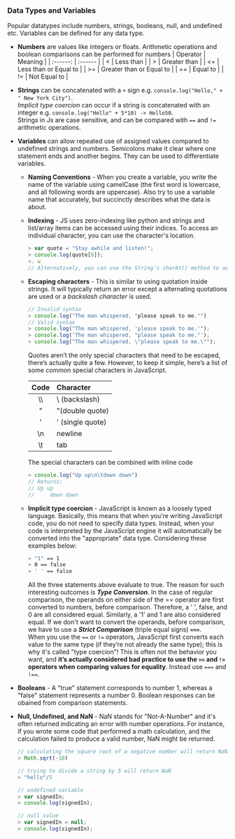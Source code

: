 ### Data Types and Variables
Popular datatypes include numbers, strings, booleans, null, and undefined etc. Variables can be defined for any data type.

- **Numbers** are values like integers or floats. Arithmetic operations and boolean comparisons can be performed for numbers
    | Operator | Meaning |
    | :------: | :------ |
    | < | Less than |
    | > | Greater than |
    | <= | Less than or Equal to |
    | >= | Greater than or Equal to |
    | == | Equal to |
    | != | Not Equal to |

- **Strings** can be concatenated with a `+` sign e.g. `console.log("Hello," + " New York City")`. <br>
    *Implicit type coercion* can occur if a string is concatenated with an integer e.g. `console.log("Hello" + 5*10) -> Hello50`. <br>
    Strings in Js are case sensitive, and can be compared with `==` and `!=` arithmetic operations. <br>

- **Variables** can allow repeated use of assigned values compared to undefined strings and numbers. Semicolons make it clear where one statement ends and another begins. They can be used to differentiate variables.
    - **Naming Conventions** - When you create a variable, you write the name of the variable using camelCase (the first word is lowercase, and all following words are uppercase). Also try to use a variable name that accurately, but succinctly describes what the data is about.
    - **Indexing** - JS uses zero-indexing like python and strings and list/array items can be accessed using their indices.  To access an individual character, you can use the character's location.
        ```js
        > var quote = "Stay awhile and listen!";
        > console.log(quote[6]);
        <. w
        // Alternatively, you can use the String’s charAt() method to access individual characters. For example, quote.charAt(6) would also return "w"
        ```
    - **Escaping characters** - This is similar to using quotation inside strings. It will typically return an error except a alternating quotations are used or a *backslash character* is used.
        ```js
        // Invalid syntax
        > console.log("The man whispered, "please speak to me."")
        // Valid syntax
        > console.log("The man whispered, 'please speak to me.'");
        > console.log('The man whispered, "please speak to me."');
        > console.log("The man whispered, \"please speak to me.\"");
        ```
        Quotes aren’t the only special characters that need to be escaped, there’s actually quite a few. However, to keep it simple, here’s a list of some common special characters in JavaScript.

        | Code | Character |
        | :--: | :------ |
        | \\\\ | \ (backslash) |
        | " | "(double quote) |
        | ' | ' (single quote) |
        | \n | newline |
        | \t | tab |

        The special characters can be combined with inline code
        ```js
        > console.log("Up up\n\tdown down")
        // Returns:
        // Up up
        //     down down 
        ```
    - **Implicit type coercion** - JavaScript is known as a loosely typed language. Basically, this means that when you’re writing JavaScript code, you do not need to specify data types. Instead, when your code is interpreted by the JavaScript engine it will automatically be converted into the "appropriate" data type. Considering these examples below:
        ```bash
        > "1" == 1
        > 0 == false
        > ' ' == false
        ```
        All the three statements above evaluate to true. The reason for such interesting outcomes is ***Type Conversion***. In the case of regular comparison, the operands on either side of the == operator are first converted to numbers, before comparison. Therefore, a ' ', false, and 0 are all considered equal. Similarly, a '1' and 1 are also considered equal. If we don't want to convert the operands, before comparison, we have to use a ***Strict Comparison*** (triple equal signs) **`===`**. <br>
        When you use the `==` or `!=` operators, JavaScript first converts each value to the same type (if they’re not already the same type); this is why it's called "type coercion"! This is often not the behavior you want, and **it’s actually considered bad practice to use the `==` and `!=` operators when comparing values for equality**. Instead use `===` and `!==`.

- **Booleans** - A "true" statement corresponds to number 1, whereas a "false" statement represents a number 0. Boolean responses can be obained from comparison statements. <br>

- **Null, Undefined, and NaN** - NaN stands for "Not-A-Number" and it's often returned indicating an error with number operations. For instance, if you wrote some code that performed a math calculation, and the calculation failed to produce a valid number, NaN might be returned.
    ```js
    // calculating the square root of a negative number will return NaN
    > Math.sqrt(-10)

    // trying to divide a string by 5 will return NaN
    > "hello"/5

    // undefined variable
    > var signedIn;
    > console.log(signedIn);

    // null value
    > var signedIn = null;
    > console.log(signedIn);
    ```